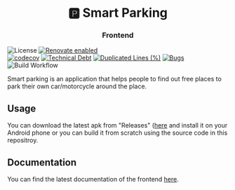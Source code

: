 <h1 align="center" style="border-bottom: none;">🅿️ Smart Parking</h1>
<h3 align="center">Frontend</h3>

![License](https://img.shields.io/github/license/GZaccaroni/smart-parking-frontend)
[![Renovate enabled](https://img.shields.io/badge/renovate-enabled-brightgreen.svg)](https://renovatebot.com/) \
[![codecov](https://codecov.io/gh/GZaccaroni/smart-parking-frontend/branch/main/graph/badge.svg?token=2ZI2IQJDMM)](https://codecov.io/gh/GZaccaroni/smart-parking-frontend)
[![Technical Debt](https://sonarcloud.io/api/project_badges/measure?project=GZaccaroni_smart-parking-frontend&metric=sqale_index)](https://sonarcloud.io/summary/new_code?id=GZaccaroni_smart-parking-frontend)
[![Duplicated Lines (%)](https://sonarcloud.io/api/project_badges/measure?project=GZaccaroni_smart-parking-frontend&metric=duplicated_lines_density)](https://sonarcloud.io/summary/new_code?id=GZaccaroni_smart-parking-frontend)
[![Bugs](https://sonarcloud.io/api/project_badges/measure?project=GZaccaroni_smart-parking-frontend&metric=bugs)](https://sonarcloud.io/summary/new_code?id=GZaccaroni_smart-parking-frontend) \
![Build Workflow](https://github.com/GZaccaroni/smart-parking-frontend/actions/workflows/release_please.yml/badge.svg)

Smart parking is an application that helps people to find out free places to park their own car/motorcycle around the place. 

## Usage
You can download the latest apk from "Releases" ([here](https://github.com/GZaccaroni/smart-parking-frontend/releases/latest) and install it on your Android phone or you can build it from scratch using the source code in this repositroy.

## Documentation

You can find the latest documentation of the frontend [here](https://gzaccaroni.github.io/smart-parking-frontend/index.html).
